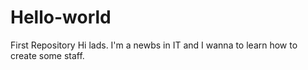 # Hello-world
First Repository
Hi lads. I'm a newbs in IT and I wanna to learn how to create some staff.
